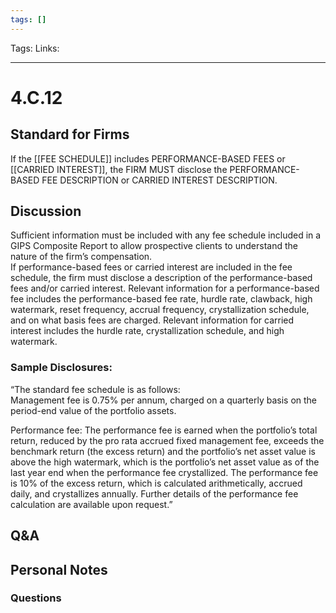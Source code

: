```yaml
---
tags: []
---
```

Tags:
Links: 
___
# 4.C.12
## Standard for Firms
If the [[FEE SCHEDULE]] includes PERFORMANCE-BASED FEES or [[CARRIED INTEREST]], the FIRM MUST disclose the PERFORMANCE-BASED FEE DESCRIPTION or CARRIED INTEREST DESCRIPTION.
## Discussion
Sufficient information must be included with any fee schedule included in a GIPS Composite Report to allow prospective clients to understand the nature of the firm’s compensation.  
If performance-based fees or carried interest are included in the fee schedule, the firm must disclose a description of the performance-based fees and/or carried interest. Relevant information for a performance-based fee includes the performance-based fee rate, hurdle rate, clawback, high watermark, reset frequency, accrual frequency, crystallization schedule, and on what basis fees are charged. Relevant information for carried interest includes the hurdle rate, crystallization schedule, and high watermark.
### Sample Disclosures:
“The standard fee schedule is as follows:  
Management fee is 0.75% per annum, charged on a quarterly basis on the period-end value of the portfolio assets.

Performance fee:
The performance fee is earned when the portfolio’s total return, reduced by the pro rata accrued fixed management fee, exceeds the benchmark return (the excess return) and the portfolio’s net asset value is above the high watermark, which is the portfolio’s net asset value as of the last year end when the performance fee crystallized. The performance fee is 10% of the excess return, which is calculated arithmetically, accrued daily, and crystallizes annually. Further details of the performance fee calculation are available upon request.”
## Q&A

## Personal Notes

### Questions